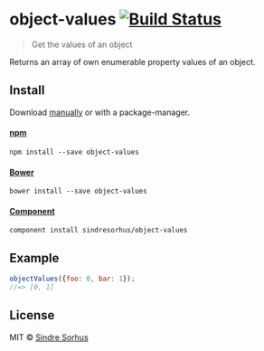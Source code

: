 # object-values [![Build Status](https://travis-ci.org/sindresorhus/object-values.png?branch=master)](http://travis-ci.org/sindresorhus/object-values)

> Get the values of an object

Returns an array of own enumerable property values of an object.


## Install

Download [manually](https://github.com/sindresorhus/object-values/releases) or with a package-manager.

#### [npm](https://npmjs.org/package/object-values)

```
npm install --save object-values
```

#### [Bower](http://bower.io)

```
bower install --save object-values
```

#### [Component](https://github.com/component/component)

```
component install sindresorhus/object-values
```


## Example

```js
objectValues({foo: 0, bar: 1});
//=> [0, 1]
```


## License

MIT © [Sindre Sorhus](http://sindresorhus.com)
